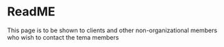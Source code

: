 # ReadME
This page is to be shown to clients and other non-organizational members who wish to contact the tema members
